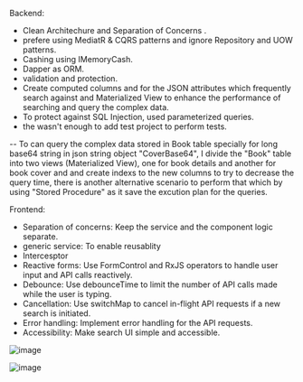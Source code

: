 Backend: 
* Clean Architechure and Separation of Concerns .
* prefere using MediatR & CQRS patterns and ignore Repository and UOW patterns.
* Cashing using IMemoryCash.
* Dapper as ORM.
* validation and protection.
* Create computed columns and for the JSON attributes which frequently search against and  Materialized View to enhance the performance of searching and query the complex data.
* To protect against SQL Injection, used parameterized queries.
* the wasn't enough to add test project to perform tests.

-- To can query the complex data stored in Book table specially for long base64 string in json string object "CoverBase64", I divide the "Book" table into two views (Materialized View), one for book details and another for book cover
and and create indexs to the new columns to try to decrease the query time, there is another alternative scenario to perform that which by using "Stored Procedure" as it save the excution plan for the queries.

Frontend:
* Separation of concerns: Keep the service and the component logic separate.
* generic service: To enable reusablity
* Intercesptor
* Reactive forms: Use FormControl and RxJS operators to handle user input and API calls reactively.
* Debounce: Use debounceTime to limit the number of API calls made while the user is typing.
* Cancellation: Use switchMap to cancel in-flight API requests if a new search is initiated.
* Error handling: Implement error handling for the API requests.
* Accessibility: Make search UI simple and accessible.

![image](https://github.com/waleed51/Library/assets/18492471/576c4789-5cab-4e6b-b711-e83a01b7624f)

![image](https://github.com/waleed51/Library/assets/18492471/fa58658e-851f-4cf5-b07b-cb8edc8f4d6b)

